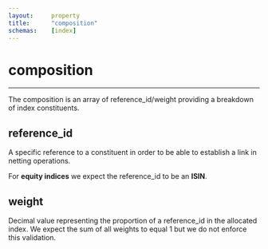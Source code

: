 ```yaml
---
layout:     property
title:      "composition"
schemas:    [index]
---
```


# composition

---
The composition is an array of reference_id/weight providing a breakdown of index constituents.

## reference_id
A specific reference to a constituent in order to be able to establish a link in netting operations.

For **equity indices** we expect the reference_id to be an **ISIN**.

## weight
Decimal value representing the proportion of a reference_id in the allocated index. We expect the sum of all weights to equal 1 but we do not enforce this validation.